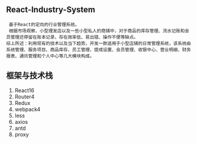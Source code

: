 ## React-Industry-System ##

   	 基于React的定向的行业管理系统。
  	 根据市场观察，小型理发店以及一些小型私人的商铺中，对于商品的库存管理、流水记账和会员管理还停留在账本记录，存在效率低、易出错、操作不便等缺点。
   	综上所述：利用现有的技术以及当下趋势，开发一款适用于小型店铺的日常管理系统，该系统由系统管理、服务项目、商品库存、员工管理、提成设置、会员管理、收银中心、营业明细、财务报表、通讯管理和个人中心等几大模块构成。

## 框架与技术栈 ##

1. React16
2. Router4
3. Redux 
4. webpack4 
5. less
6. axios
7. antd
8. proxy
